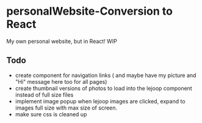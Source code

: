 # personalWebsite-Conversion to React
My own personal website, but in React! WIP


Todo
-----------
- create component for navigation links ( and maybe have my picture and "Hi" message here too for all pages)
- create thumbnail versions of photos to load into the lejoop component instead of full size files
- implement image popup when lejoop images are clicked, expand to images full size with max size of screen. 
- make sure css is cleaned up
